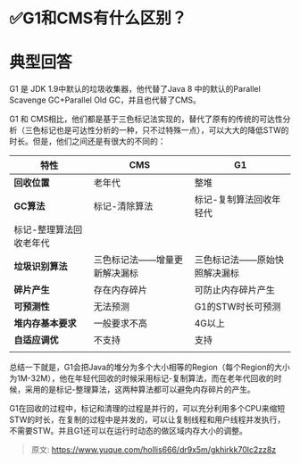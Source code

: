 # ✅G1和CMS有什么区别？


# 典型回答

G1 是 JDK 1.9中默认的垃圾收集器，他代替了Java 8 中的默认的Parallel Scavenge GC+Parallel Old GC，并且也代替了CMS。

G1 和 CMS相比，他们都是基于三色标记法实现的，替代了原有的传统的可达性分析（三色标记也是可达性分析的一种，只不过特殊一点），可以大大的降低STW的时长。但是，他们之间还是有很大的不同的：

| **特性** | **CMS** | **G1** |
| --- | --- | --- |
| **回收位置** | 老年代 | 整堆 |
| **GC算法** | 标记-清除算法 | 标记-复制算法回收年轻代
标记-整理算法回收老年代 |
| **垃圾识别算法** | 三色标记法——增量更新解决漏标 | 三色标记法——原始快照解决漏标 |
| **碎片产生** | 存在内存碎片 | 可防止内存碎片产生 |
| **可预测性** | 无法预测 | G1的STW时长可预测 |
| **堆内存基本要求** | 一般要求不高 | 4G以上 |
| **自适应调优** | 不支持 | 支持 |
|  |  |  |


总结一下就是，G1会把Java的堆分为多个大小相等的Region（每个Region的大小为1M-32M），他在年轻代回收的时候采用标记-复制算法，而在老年代回收的时候，采用的是标记-整理算法，这两种算法都可以避免内存碎片的产生。

G1在回收的过程中，标记和清理的过程是并行的，可以充分利用多个CPU来缩短STW的时长，在复制的过程中是并发的，可以让复制线程和用户线程并发执行，不需要STW。并且G1还可以在运行时动态的做区域内存大小的调整。


> 原文: <https://www.yuque.com/hollis666/dr9x5m/gkhirkk70lc2zz8z>